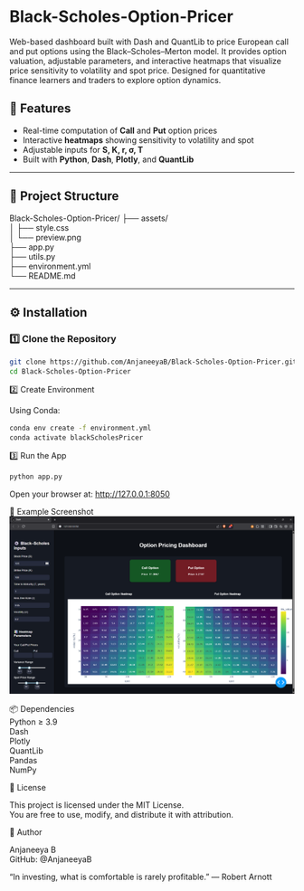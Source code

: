 # Black-Scholes-Option-Pricer
Web-based dashboard built with Dash and QuantLib to price European call and put options using the Black–Scholes–Merton model. It provides option valuation, adjustable parameters, and interactive heatmaps that visualize price sensitivity to volatility and spot price. Designed for quantitative finance learners and traders to explore option dynamics.

## 🚀 Features
- Real-time computation of **Call** and **Put** option prices  
- Interactive **heatmaps** showing sensitivity to volatility and spot  
- Adjustable inputs for **S, K, r, σ, T**  
- Built with **Python**, **Dash**, **Plotly**, and **QuantLib**

---

## 📁 Project Structure
Black-Scholes-Option-Pricer/
├── assets/  
│ ├── style.css  
│ └── preview.png  
├── app.py  
├── utils.py  
├── environment.yml  
└── README.md  
  
---  
  
## ⚙️ Installation  

### 1️⃣ Clone the Repository
```bash
git clone https://github.com/AnjaneeyaB/Black-Scholes-Option-Pricer.git
cd Black-Scholes-Option-Pricer
```
  
2️⃣ Create Environment
  
Using Conda:
```bash
conda env create -f environment.yml
conda activate blackScholesPricer
```

3️⃣ Run the App
```python
python app.py
```  
Open your browser at: 
http://127.0.0.1:8050  
  
📸 Example Screenshot  
![App Preview](assets/preview.png)  
    
📦 Dependencies  
  Python ≥ 3.9  
  Dash  
  Plotly  
  QuantLib  
  Pandas  
  NumPy    
  
📜 License  
  
This project is licensed under the MIT License.  
You are free to use, modify, and distribute it with attribution.
    
👤 Author  
  
Anjaneeya B  
GitHub: @AnjaneeyaB  
  
“In investing, what is comfortable is rarely profitable.” — Robert Arnott


